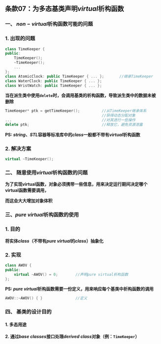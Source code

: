 ## 条款07：为多态基类声明$virtual$析构函数

### 一、 $non-virtual$析构函数可能的问题

### 1. 出现的问题

```C++
class TimeKeeper {
public:
    TimeKeeper();
    ~TimeKeeper();
    ...
};
class AtomicClock: public TimeKeeper { ... };		//继承TimeKeeper
class WaterClock: public TimeKeeper { ... };
class WristWatch: public TimeKeeper { ... };
```

**当在派生类中使用`delete`时，会调用基类的析构函数，导致派生类中的数据未被删除**

```C++
TimeKeeper* ptk = getTimeKeeper();			//从TimeKeeper继承体系
											//获得动态分配对象
...											//对其进行一些操作
delete ptk;									//释放它，避免资源泄露
```

**PS: $string$、$STL$容器等标准库中的$class$一般都不带有$virtual$析构函数**



### 2. 解决方案

```C++
virtual ~TimeKeeper();
```



### 二、 随意使用$virtual$析构函数的问题

**为了实现virtual函数，对象必须携带一些信息，用来决定运行期间决定哪个virtual函数需要调用，**

**而这会大大增加对象体积**



### 三、$pure\ virtual$析构函数的使用

### 1. 目的

**将实体$class$（不带有$pure\ virtual$的$class$）抽象化**



### 2. 实现

```C++
class AWOV {
public:
    virtual ~AWOV() = 0;		//声明pure virtual析构函数
};
```

**PS: $pure\ virtual$析构函数需要一份定义，用来响应每个基类中析构函数的调用**

```C++
AWOV::~AWOV() { }				//定义
```



### 四、 基类的设计目的

#### 1. 多态用途

#### 2. 通过$base\ classes$接口处理$derived\ class$对象（例：`TimeKeeper`）